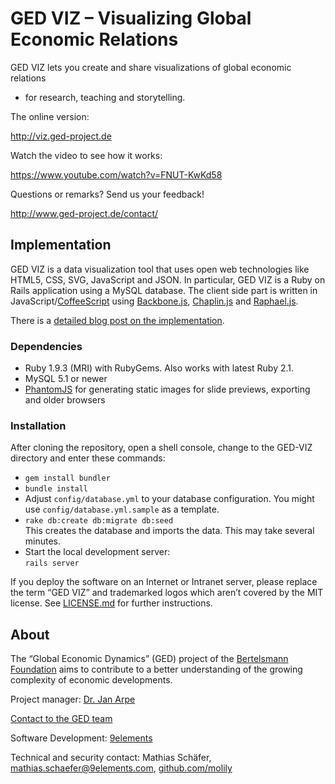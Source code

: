 # GED VIZ – Visualizing Global Economic Relations

GED VIZ lets you create and share visualizations of global economic relations
- for research, teaching and storytelling.

The online version:

http://viz.ged-project.de

Watch the video to see how it works:

https://www.youtube.com/watch?v=FNUT-KwKd58

Questions or remarks? Send us your feedback!

http://www.ged-project.de/contact/

## Implementation

GED VIZ is a data visualization tool that uses open web technologies like
HTML5, CSS, SVG, JavaScript and JSON. In particular, GED VIZ is a Ruby on
Rails application using a MySQL database. The client side part is written
 in JavaScript/[CoffeeScript](http://coffeescript.org/) using
 [Backbone.js](http://backbonejs.org/), [Chaplin.js](http://chaplinjs.org)
 and [Raphael.js](http://raphaeljs.com).

There is a
[detailed blog post on the implementation](http://9elements.com/io/index.php/ged-viz-making-of/).

### Dependencies

- Ruby 1.9.3 (MRI) with RubyGems. Also works with latest Ruby 2.1.
- MySQL 5.1 or newer
- [PhantomJS](http://phantomjs.org) for generating static images for slide
  previews, exporting and older browsers

### Installation

After cloning the repository, open a shell console, change to the GED-VIZ
directory and enter these commands:

- `gem install bundler`
- `bundle install`
- Adjust `config/database.yml` to your database configuration. You might use
  `config/database.yml.sample` as a template.
- `rake db:create db:migrate db:seed`<br>
  This creates the database and imports the data. This may take several minutes.
- Start the local development server:<br>
  `rails server`

If you deploy the software on an Internet or Intranet server, please replace
the term “GED VIZ” and trademarked logos which aren’t covered by the MIT
license. See [LICENSE.md](https://github.com/bertelsmannstift/GED-VIZ/blob/master/LICENSE.md)
for further instructions.

## About

The “Global Economic Dynamics” (GED) project of the
[Bertelsmann Foundation](http://www.bertelsmann-stiftung.de/) aims to
contribute to a better understanding of the growing complexity of economic developments.

Project manager: [Dr. Jan Arpe](http://www.ged-project.de/our-team/)

[Contact to the GED team](http://www.ged-project.de/contact/)

Software Development: [9elements](http://9elements.com)

Technical and security contact: Mathias Schäfer,
[mathias.schaefer@9elements.com](mailto:mathias.schaefer@9elements.com),
[github.com/molily](https://github.com/molily)
